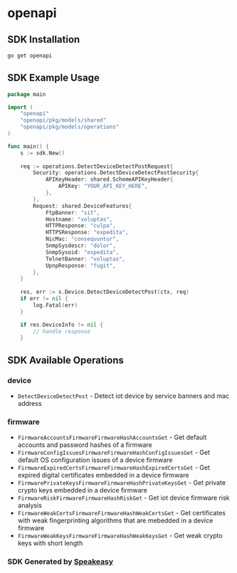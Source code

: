 # openapi

<!-- Start SDK Installation -->
## SDK Installation

```bash
go get openapi
```
<!-- End SDK Installation -->

## SDK Example Usage
<!-- Start SDK Example Usage -->
```go
package main

import (
    "openapi"
    "openapi/pkg/models/shared"
    "openapi/pkg/models/operations"
)

func main() {
    s := sdk.New()
    
    req := operations.DetectDeviceDetectPostRequest{
        Security: operations.DetectDeviceDetectPostSecurity{
            APIKeyHeader: shared.SchemeAPIKeyHeader{
                APIKey: "YOUR_API_KEY_HERE",
            },
        },
        Request: shared.DeviceFeatures{
            FtpBanner: "sit",
            Hostname: "voluptas",
            HTTPResponse: "culpa",
            HTTPSResponse: "expedita",
            NicMac: "consequuntur",
            SnmpSysdescr: "dolor",
            SnmpSysoid: "expedita",
            TelnetBanner: "voluptas",
            UpnpResponse: "fugit",
        },
    }
    
    res, err := s.Device.DetectDeviceDetectPost(ctx, req)
    if err != nil {
        log.Fatal(err)
    }

    if res.DeviceInfo != nil {
        // handle response
    }
```
<!-- End SDK Example Usage -->

<!-- Start SDK Available Operations -->
## SDK Available Operations

### device

* `DetectDeviceDetectPost` - Detect iot device by service banners and mac address

### firmware

* `FirmwareAccountsFirmwareFirmwareHashAccountsGet` - Get default accounts and password hashes of a firmware
* `FirmwareConfigIssuesFirmwareFirmwareHashConfigIssuesGet` - Get default OS configuration issues of a device firmware
* `FirmwareExpiredCertsFirmwareFirmwareHashExpiredCertsGet` - Get expired digital certificates embedded in a device firmware
* `FirmwarePrivateKeysFirmwareFirmwareHashPrivateKeysGet` - Get private crypto keys embedded in a device firmware
* `FirmwareRiskFirmwareFirmwareHashRiskGet` - Get iot device firmware risk analysis
* `FirmwareWeakCertsFirmwareFirmwareHashWeakCertsGet` - Get certificates with weak fingerprinting algorithms that are mebedded in a device firmware
* `FirmwareWeakKeysFirmwareFirmwareHashWeakKeysGet` - Get weak crypto keys with short length

<!-- End SDK Available Operations -->

### SDK Generated by [Speakeasy](https://docs.speakeasyapi.dev/docs/using-speakeasy/client-sdks)
